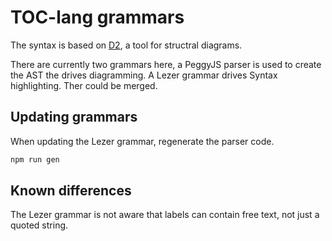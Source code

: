 # TOC-lang grammars

The syntax is based on [D2](https://d2lang.com), a tool for structral diagrams.

There are currently two grammars here, a PeggyJS parser is used to create the AST the drives diagramming. A Lezer grammar drives Syntax highlighting. Ther could be merged.

## Updating grammars

When updating the Lezer grammar, regenerate the parser code.

```sh
npm run gen
```

## Known differences

The Lezer grammar is not aware that labels can contain free text,
not just a quoted string.
